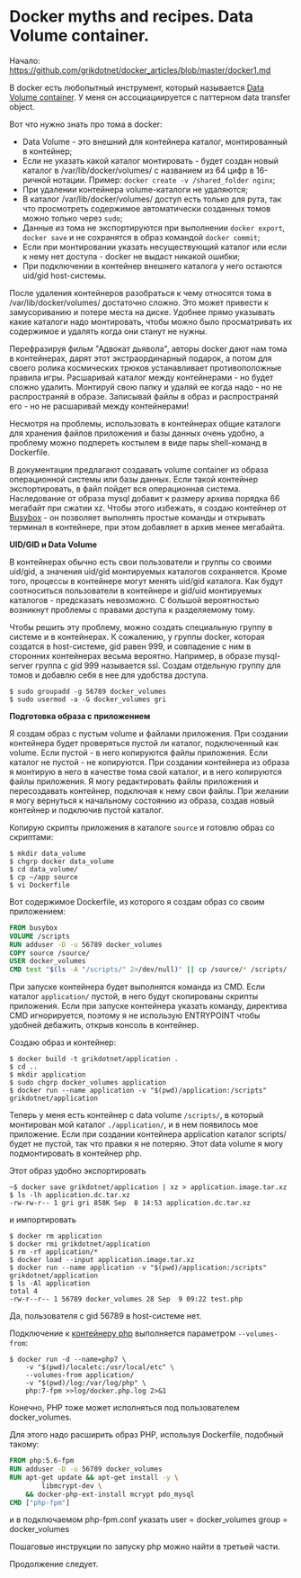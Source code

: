 Docker myths and recipes. Data Volume container.
========

Начало: https://github.com/grikdotnet/docker_articles/blob/master/docker1.md

В docker есть любопытный инструмент, который называется [Data Volume сontainer](https://docs.docker.com/userguide/dockervolumes/#creating-and-mounting-a-data-volume-container). 
У меня он ассоциациируется с паттерном data transfer object.

Вот что нужно знать про тома в docker:
* Data Volume - это внешний для контейнера каталог, монтированный в контейнер;
* Если не указать какой каталог монтировать - будет создан новый каталог в /var/lib/docker/volumes/ с названием из 64 цифр в 16-ричной нотации.
 Пример: `docker create -v /shared_folder nginx`;
* При удалении контейнера volume-каталоги не удаляются;
* В каталог /var/lib/docker/volumes/ доступ есть только для рута, так что просмотреть содержимое автоматически созданных томов можно только через `sudo`;
* Данные из тома не экспортируются при выполнении `docker export`, `docker save` и не сохранятся в образ командой `docker commit`;
* Если при монтировании указать несуществующий каталог или если к нему нет доступа - docker не выдаст никакой ошибки;
* При подключении в контейнер внешнего каталога у него остаются uid/gid host-системы.

После удаления контейнеров разобраться к чему относятся тома в /var/lib/docker/volumes/ достаточно сложно. Это может привести к замусориванию и потере места на диске. Удобнее прямо указывать какие каталоги надо монтировать, чтобы можно было просматривать их содержимое и удалять когда они станут не нужны.

Перефразируя фильм "Адвокат дьявола", авторы docker дают нам тома в контейнерах, дарят этот экстраординарный подарок, а потом для своего ролика космических трюков устанавливает противоположные правила игры.
Расшаривай каталог между контейнерами - но будет сложно удалить. Монтируй свою папку и удаляй ее когда надо - но не распространяй в образе. Записывай файлы в образ и распространяй его - но не расшаривай между контейнерами!

Несмотря на проблемы, использовать в контейнерах общие каталоги для хранения файлов приложения и базы данных очень удобно, а проблему можно подпереть костылем в виде пары shell-команд в Dockerfile.

В документации предлагают создавать volume container из образа операционной системы или базы данных.
Если такой контейнер экспортировать, в файл пойдет вся операционная система. Наследование от образа mysql добавит к размеру архива порядка 66 мегабайт при сжатии xz. Чтобы этого избежать, я создаю контейнер от [Busybox](https://hub.docker.com/r/library/busybox/) - он позволяет выполнять простые команды и открывать терминал в контейнере, при этом добавляет в архив менее мегабайта.


**UID/GID и Data Volume**

В контейнерах обычно есть свои пользователи и группы со своими uid/gid, а значения uid/gid монтируемых каталогов сохраняется. Кроме того, процессы в контейнере могут менять uid/gid каталога.
Как будут соотноситься пользователи в контейнере и gid/uid монтируемых каталогов - предсказать невозможно.
С большой вероятностью возникнут проблемы с правами доступа к разделяемому тому.

Чтобы решить эту проблему, можно создать специальную группу в системе и в контейнерах.
К сожалению, у группы docker, которая создатся в host-системе, gid равен 999, и совпадение с ним в сторонних контейнерах весьма вероятно.
Например, в образе mysql-server группа с gid 999 называется ssl.
Создам отдельную группу для томов и добавлю себя в нее для удобства доступа.

```console
$ sudo groupadd -g 56789 docker_volumes
$ sudo usermod -a -G docker_volumes gri
```


**Подготовка образа с приложением**

Я создам образ с пустым volume и файлами приложения. При создании контейнера будет проверяться пустой ли каталог, подключенный как volume.
Если пустой - в него копируются файлы приложения. Если каталог не пустой - не копируются.
При создании контейнера из образа я монтирую в него в качестве тома свой каталог, и в него копируются файлы приложения.
Я могу редактировать файлы приложения и пересоздавать контейнер, подключая к нему свои файлы.
При желании я могу вернуться к начальному состоянию из образа, создав новый контейнер и подключив пустой каталог.

Копирую скрипты приложения в каталоге `source` и готовлю образ со скриптами:
```console
$ mkdir data_volume
$ chgrp docker data_volume
$ cd data_volume/
$ cp ~/app source
$ vi Dockerfile
```

Вот содержимое Dockerfile, из которого я создам образ со своим приложением:
```Dockerfile
FROM busybox
VOLUME /scripts
RUN adduser -D -u 56789 docker_volumes
COPY source /source/
USER docker_volumes
CMD test "$(ls -A "/scripts/" 2>/dev/null)" || cp /source/* /scripts/
```
При запуске контейнера будет выполнятся команда из CMD. Если каталог `application/` пустой, в него будут скопированы скрипты приложения.
Если при запуске контейнера указать команду, директива CMD игнорируется, поэтому я не использую ENTRYPOINT чтобы удобней дебажить, открыв консоль в контейнер.

Создаю образ и контейнер:
```
$ docker build -t grikdotnet/application .
$ cd ..
$ mkdir application
$ sudo chgrp docker_volumes application
$ docker run --name application -v "$(pwd)/application:/scripts" grikdotnet/application
```
Теперь у меня есть контейнер с data volume `/scripts/`, в который монтирован мой каталог `./application/`, и в нем появилось мое приложение.
Если при создании контейнера application каталог scripts/ будет не пустой, так что правки я не потеряю.
Этот data volume я могу подмонтировать в контейнер php.


Этот образ удобно экспортировать
```
~$ docker save grikdotnet/application | xz > application.image.tar.xz
$ ls -lh application.dc.tar.xz
-rw-rw-r-- 1 gri gri 858K Sep  8 14:53 application.dc.tar.xz
```
и импортировать
```
$ docker rm application
$ docker rmi grikdotnet/application
$ rm -rf application/*
$ docker load --input application.image.tar.xz
$ docker run --name application -v "$(pwd)/application:/scripts" grikdotnet/application
$ ls -Al application
total 4
-rw-r--r-- 1 56789 docker_volumes 28 Sep  9 09:22 test.php
```
Да, пользователя с gid 56789 в host-системе нет.

Подключение к [контейнеру php](https://github.com/grikdotnet/docker_articles/blob/master/docker3.md) выполняется параметром `--volumes-from`:
```
$ docker run -d --name=php7 \
	-v "$(pwd)/localetc:/usr/local/etc" \
	--volumes-from application/
	-v "$(pwd)/log:/var/log/php" \
	php:7-fpm >>log/docker.php.log 2>&1
```
Конечно, PHP тоже может исполняться под пользователем docker_volumes.

Для этого надо расширить образ PHP, используя Dockerfile, подобный такому:
```Dockerfile
FROM php:5.6-fpm
RUN adduser -D -u 56789 docker_volumes
RUN apt-get update && apt-get install -y \
        libmcrypt-dev \
    && docker-php-ext-install mcrypt pdo_mysql
CMD ["php-fpm"]
```
и в подключаемом php-fpm.conf указать
	user = docker_volumes
	group = docker_volumes

Пошаговые инструкции по запуску php можно найти в третьей части.

Продолжение следует.